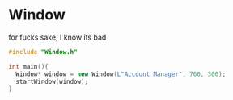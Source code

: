 # Window
for fucks sake, I know its bad

```cpp
#include "Window.h"

int main(){
  Window* window = new Window(L"Account Manager", 700, 300);
  startWindow(window);
}
```
